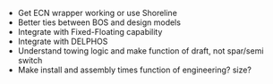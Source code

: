 - Get ECN wrapper working or use Shoreline
- Better ties between BOS and design models
- Integrate with Fixed-Floating capability
- Integrate with DELPHOS
- Understand towing logic and make function of draft, not spar/semi switch
- Make install and assembly times function of engineering?  size?
